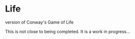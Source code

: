 Life
====

version of Conway's Game of Life

This is not close to being completed.  It is a work in progress...
